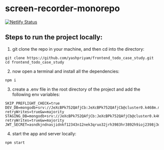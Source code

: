 # screen-recorder-monorepo

[![Netlify Status](https://api.netlify.com/api/v1/badges/20d2e1c1-a660-43aa-8ee7-8e1b0f12ea9b/deploy-status)](https://app.netlify.com/sites/frontendcasestudy/deploys)


## Steps to run the project locally:

1. git clone the repo in your machine, and then cd into the directory:
```shell
git clone https://github.com/yashpriyam/frontend_todo_case_study.git
cd frontend_todo_case_study
```

2. now open a terminal and install all the dependencies:
```
npm i
```

3. create a .env file in the root directory of the project and add the following env variables:
```
SKIP_PREFLIGHT_CHECK=true
DEV_DB=mongodb+srv://JeXcBPk752QAfjCb:JeXcBPk752QAfjCb@cluster0.k468m.mongodb.net/youShd?retryWrites=true&w=majority
STAGING_DB=mongodb+srv://JeXcBPk752QAfjCb:JeXcBPk752QAfjCb@cluster0.k468m.mongodb.net/youShd?retryWrites=true&w=majority
JWT_SECRET=asndkjndnasjidnkf12343n12nek3qruo32jrh3983hr3892h9ioj2398j3dno
```

4. start the app and server locally:
```
npm start
```
